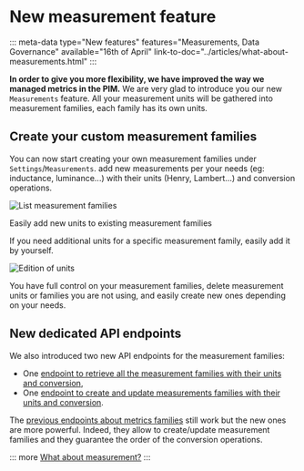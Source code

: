 # New measurement feature
::: meta-data type="New features" features="Measurements, Data Governance" available="16th of April" link-to-doc="../articles/what-about-measurements.html"
:::

**In order to give you more flexibility, we have improved the way we managed metrics in the PIM.** We are very glad to introduce you our new `Measurements` feature. All your measurement units will be gathered into measurement families, each family has its own units.

## Create your custom measurement families

You can now start creating your own measurement families under `Settings`/`Measurements`.  add new measurements per your needs (eg: inductance, luminance...) with their units (Henry, Lambert...) and conversion operations.

![List measurement families](../img/Settings_Measurement_Families.png)

Easily add new units to existing measurement families

If you need additional units for a specific measurement family, easily add it by yourself.

![Edition of units](../img/Settings_Measurement_Families_Edit_Unit.png)

You have full control on your measurement families, delete measurement units or families you are not using, and easily create new ones depending on your needs.

## New dedicated API endpoints

We also introduced two new API endpoints for the measurement families:
- One [endpoint to retrieve all the measurement families with their units and conversion](https://api.akeneo.com/api-reference.html#measurement_families_get_list),
- One [endpoint to create and update measurements families with their units and conversion](https://api.akeneo.com/api-reference.html#patch_measurement_families).

The [previous endpoints about metrics families](https://api.akeneo.com/api-reference.html#Measurefamily) still work but the new ones are more powerful. Indeed, they allow to create/update measurement families and they guarantee the order of the conversion operations.

::: more
[What about measurement?](../articles/what-about-measurements.html)
:::
